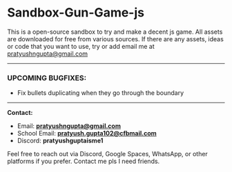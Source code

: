 #   Sandbox-Gun-Game-js

This is a open-source sandbox to try and make a decent js game. All assets are downloaded for free from various sources. If there are any assets, ideas or code that you want to use, try or add email me at [pratyushngupta@gmail.com](mailto:pratyushngupta@gmail.com)

---

### UPCOMING BUGFIXES:

- Fix bullets duplicating when they go through the boundary

---

**Contact:**  
- Email: **pratyushngupta@gmail.com**
- School Email: **pratyush.gupta102@cfbmail.com**
- Discord: **pratyushguptaisme1**

Feel free to reach out via Discord, Google Spaces, WhatsApp, or other platforms if you prefer.
Contact me pls I need friends.